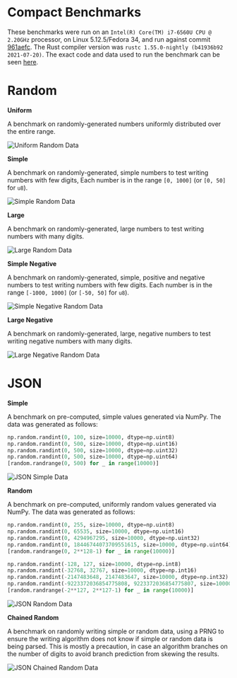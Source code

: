 # Compact Benchmarks

These benchmarks were run on an `Intel(R) Core(TM) i7-6560U CPU @ 2.20GHz` processor, on Linux 5.12.5/Fedora 34, and run against commit [961aefc](https://github.com/Alexhuszagh/rust-lexical-experimental/commit/961aefc5d7c1f4eb8b10c043a585644bc891c832). The Rust compiler version was `rustc 1.55.0-nightly (b41936b92 2021-07-20)`. The exact code and data used to run the benchmark can be seen [here](https://github.com/Alexhuszagh/rust-lexical/blob/main/lexical-benchmark/write-integer).

# Random

**Uniform**

A benchmark on randomly-generated numbers uniformly distributed over the entire range.

![Uniform Random Data](https://raw.githubusercontent.com/Alexhuszagh/rust-lexical/main/lexical-write-integer/assets/random_uniform_features=compact.svg)

**Simple**

A benchmark on randomly-generated, simple numbers to test writing numbers with few digits, Each number is in the range `[0, 1000]` (or `[0, 50]` for `u8`).

![Simple Random Data](https://raw.githubusercontent.com/Alexhuszagh/rust-lexical/main/lexical-write-integer/assets/random_simple_features=compact.svg)

**Large**

A benchmark on randomly-generated, large numbers to test writing numbers with many digits.

![Large Random Data](https://raw.githubusercontent.com/Alexhuszagh/rust-lexical/main/lexical-write-integer/assets/random_large_features=compact.svg)

**Simple Negative**

A benchmark on randomly-generated, simple, positive and negative numbers to test writing numbers with few digits. Each number is in the range `[-1000, 1000]` (or `[-50, 50]` for `u8`).

![Simple Negative Random Data](https://raw.githubusercontent.com/Alexhuszagh/rust-lexical/main/lexical-write-integer/assets/random_simple_signed_features=compact.svg)

**Large Negative**

A benchmark on randomly-generated, large, negative numbers to test writing negative numbers with many digits.

![Large Negative Random Data](https://raw.githubusercontent.com/Alexhuszagh/rust-lexical/main/lexical-write-integer/assets/random_large_signed_features=compact.svg)

# JSON

**Simple**

A benchmark on pre-computed, simple values generated via NumPy. The data was generated as follows:

```python
np.random.randint(0, 100, size=10000, dtype=np.uint8)
np.random.randint(0, 500, size=10000, dtype=np.uint16)
np.random.randint(0, 500, size=10000, dtype=np.uint32)
np.random.randint(0, 500, size=10000, dtype=np.uint64)
[random.randrange(0, 500) for _ in range(10000)]
```

![JSON Simple Data](https://raw.githubusercontent.com/Alexhuszagh/rust-lexical/main/lexical-write-integer/assets/json_simple_features=compact.svg)

**Random**

A benchmark on pre-computed, uniformly random values generated via NumPy. The data was generated as follows:

```python
np.random.randint(0, 255, size=10000, dtype=np.uint8)
np.random.randint(0, 65535, size=10000, dtype=np.uint16)
np.random.randint(0, 4294967295, size=10000, dtype=np.uint32)
np.random.randint(0, 18446744073709551615, size=10000, dtype=np.uint64)
[random.randrange(0, 2**128-1) for _ in range(10000)]

np.random.randint(-128, 127, size=10000, dtype=np.int8)
np.random.randint(-32768, 32767, size=10000, dtype=np.int16)
np.random.randint(-2147483648, 2147483647, size=10000, dtype=np.int32)
np.random.randint(-9223372036854775808, 9223372036854775807, size=10000, dtype=np.int64)
[random.randrange(-2**127, 2**127-1) for _ in range(10000)]
```

![JSON Random Data](https://raw.githubusercontent.com/Alexhuszagh/rust-lexical/main/lexical-write-integer/assets/json_random_features=compact.svg)

**Chained Random**

A benchmark on randomly writing simple or random data, using a PRNG to ensure the writing algorithm does not know if simple or random data is being parsed. This is mostly a precaution, in case an algorithm branches on the number of digits to avoid branch prediction from skewing the results.

![JSON Chained Random Data](https://raw.githubusercontent.com/Alexhuszagh/rust-lexical/main/lexical-write-integer/assets/json_chain_random_features=compact.svg)
